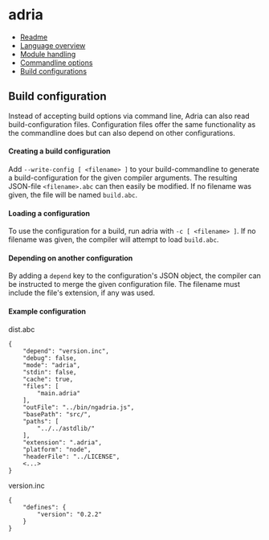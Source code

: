 adria
=====

- <a href="//github.com/sinesc/adria/blob/master/README.md">Readme</a>
- <a href="//github.com/sinesc/adria/blob/master/doc/overview.md">Language overview</a>
- <a href="//github.com/sinesc/adria/blob/master/doc/modules.md">Module handling</a>
- <a href="//github.com/sinesc/adria/blob/master/doc/commandline.md">Commandline options</a>
- <a href="//github.com/sinesc/adria/blob/master/doc/config.md">Build configurations</a>

Build configuration
-------------------

Instead of accepting build options via command line, Adria can also read build-configuration files.
Configuration files offer the same functionality as the commandline does but can also depend on
other configurations.

#### Creating a build configuration

Add `--write-config [ <filename> ]` to your build-commandline to generate a build-configuration for
the given compiler arguments. The resulting JSON-file `<filename>.abc` can then easily be modified.
If no filename was given, the file will be named `build.abc`.

#### Loading a configuration

To use the configuration for a build, run adria with `-c [ <filename> ]`. If no filename was given,
the compiler will attempt to load `build.abc`.

#### Depending on another configuration

By adding a `depend` key to the configuration's JSON object, the compiler can be instructed to
merge the given configuration file. The filename must include the file's extension, if any was used.

#### Example configuration

dist.abc

```
{
    "depend": "version.inc",
    "debug": false,
    "mode": "adria",
    "stdin": false,
    "cache": true,
    "files": [
        "main.adria"
    ],
    "outFile": "../bin/ngadria.js",
    "basePath": "src/",
    "paths": [
        "../../astdlib/"
    ],
    "extension": ".adria",
    "platform": "node",
    "headerFile": "../LICENSE",
    <...>
}
```

version.inc

```
{
    "defines": {
        "version": "0.2.2"
    }
}
```